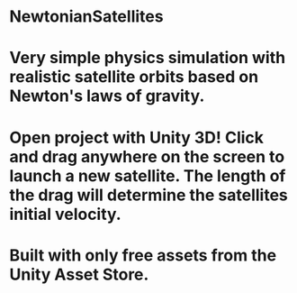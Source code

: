 # NewtonianSatellites

# Very simple physics simulation with realistic satellite orbits based on Newton's laws of gravity.

# Open project with Unity 3D! Click and drag anywhere on the screen to launch a new satellite. The length of the drag will determine the satellites initial velocity. 

# Built with only free assets from the Unity Asset Store.
